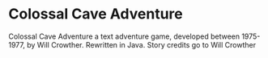 # Colossal Cave Adventure
Colossal Cave Adventure a text adventure game, developed between 1975-1977, by Will Crowther. Rewritten in Java. Story credits go to Will Crowther
